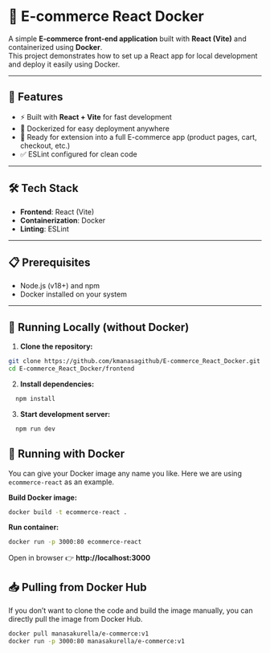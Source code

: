 # 🛒 E-commerce React Docker

A simple **E-commerce front-end application** built with **React (Vite)** and containerized using **Docker**.  
This project demonstrates how to set up a React app for local development and deploy it easily using Docker.

---

## 🚀 Features
- ⚡ Built with **React + Vite** for fast development  
- 🐳 Dockerized for easy deployment anywhere  
- 🎨 Ready for extension into a full E-commerce app (product pages, cart, checkout, etc.)  
- ✅ ESLint configured for clean code  

---

## 🛠️ Tech Stack
- **Frontend**: React (Vite)  
- **Containerization**: Docker  
- **Linting**: ESLint  

---

## 📋 Prerequisites
- Node.js (v18+) and npm  
- Docker installed on your system  

---
 
## 🔧 Running Locally (without Docker)

1. **Clone the repository:**
```bash
git clone https://github.com/kmanasagithub/E-commerce_React_Docker.git
cd E-commerce_React_Docker/frontend
```
2. **Install dependencies:**
 ```bash
   npm install
   ```
3. **Start development server:**
 ```bash
   npm run dev
  ```

## 🐳 Running with Docker
You can give your Docker image any name you like. Here we are using `ecommerce-react` as an example.

**Build Docker image:**
```bash
docker build -t ecommerce-react .
```

**Run container:**
```bash
docker run -p 3000:80 ecommerce-react
```

Open in browser 👉 **http://localhost:3000**


## 📥 Pulling from Docker Hub
If you don’t want to clone the code and build the image manually, you can directly pull the image from Docker Hub.  
```bash
docker pull manasakurella/e-commerce:v1
docker run -p 3000:80 manasakurella/e-commerce:v1
```

